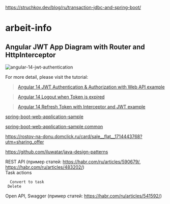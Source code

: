 
https://struchkov.dev/blog/ru/transaction-jdbc-and-spring-boot/

# arbeit-info
## Angular JWT App Diagram with Router and HttpInterceptor
![angular-14-jwt-authentication](angular-14-jwt-authentication.png)

For more detail, please visit the tutorial:
> [Angular 14 JWT Authentication & Authorization with Web API example](https://www.bezkoder.com/angular-14-jwt-auth/)

> [Angular 14 Logout when Token is expired](https://www.bezkoder.com/logout-when-token-expired-angular-14/)

> [Angular 14 Refresh Token with Interceptor and JWT example](https://www.bezkoder.com/angular-14-refresh-token/)

[spring-boot-web-application-sample](https://github.com/alexmntmnk/spring-boot-web-application-sample)

[spring-boot-web-application-sample common](https://github.com/alexmntmnk/spring-boot-web-application-sample/tree/master/common)


https://rostov-na-donu.domclick.ru/card/sale__flat__1714443768?utm=sharing_offer

https://github.com/iluwatar/java-design-patterns

REST API (пример статей: https://habr.com/ru/articles/590679/, https://habr.com/ru/articles/483202/)   
        Task actions
          
      Convert to task
     Delete 

        
      
 Open API, Swagger (пример статей: https://habr.com/ru/articles/541592/)
